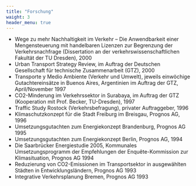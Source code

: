 ```yaml
---
title: "Forschung"
waight: 3
header_menu: true
---
```


* Wege zu mehr Nachhaltigkeit im Verkehr – Die Anwendbarkeit einer Mengensteuerung mit handelbaren Lizenzen zur Begrenzung der Verkehrsnachfrage (Dissertation an der verkehrswissenschaftlichen Fakultät der TU Dresden), 2000
* Urban Transport Strategy Review, im Auftrag der Deutschen Gesellschaft für technische Zusammenarbeit (GTZ), 2000
* Transporte y Medio Ambiente (Verkehr und Umwelt), jeweils einwöchige Gutachtereinsätze in Buenos Aires, Argentinien im Auftrag der GTZ, April/November 1997
* CO2-Minderung im Verkehrssektor in Surabaya, im Auftrag der GTZ (Kooperation mit Prof. Becker, TU-Dresden), 1997
* Traffic Study Rostock (Verkehrsbefragung), privater Auftraggeber, 1996
* Klimaschutzkonzept für die Stadt Freiburg im Breisgau, Prognos AG, 1996
* Umsetzungsgutachten zum Energiekonzept Brandenburg, Prognos AG 1995
* Umsetzungsgutachten zum Energiekonzept Berlin, Prognos AG, 1994
* Die Saarbrücker Energiestudie 2005, Kommunales Umsetzungsprogramm der Empfehlungen der Enquête-Kommission zur Klimasituation, Prognos AG 1994
* Reduzierung von CO2-Emissionen im Transportsektor in ausgewählten Städten in Entwicklungsländern, Prognos AG 1993
* Integrative Verkehrsplanung Bremen, Prognos AG 1993
